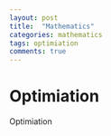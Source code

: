 ```yaml
---
layout: post
title:  "Mathematics"
categories: mathematics
tags: optimiation
comments: true
---
```


# Optimiation 

Optimiation
